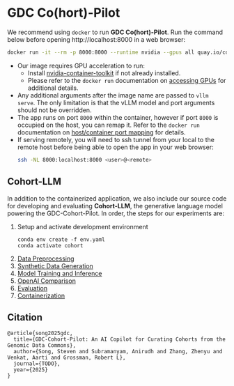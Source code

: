 # GDC Co(hort)-Pilot

We recommend using `docker` to run **GDC Co(hort)-Pilot**. Run the command below before opening http://localhost:8000 in a web browser:
```bash
docker run -it --rm -p 8000:8000 --runtime nvidia --gpus all quay.io/cdis/gdc-cohort-pilot:latest
```

* Our image requires GPU acceleration to run:
    * Install [nvidia-container-toolkit](https://docs.nvidia.com/datacenter/cloud-native/container-toolkit/latest/install-guide.html) if not already installed.
    * Please refer to the `docker run` documentation on [accessing GPUs](https://docs.docker.com/reference/cli/docker/container/run/#gpus) for additional details.
* Any additional arguments after the image name are passed to `vllm serve`. The only limitation is that the vLLM model and port arguments should not be overridden.
* The app runs on port `8000` within the container, however if port `8000` is occupied on the host, you can remap it. Refer to the `docker run` documentation on [host/container port mapping](https://docs.docker.com/reference/cli/docker/container/run/#publish) for details.
* If serving remotely, you will need to ssh tunnel from your local to the remote host before being able to open the app in your web browser:
    ```bash
    ssh -NL 8000:localhost:8000 <user>@<remote>
    ```

## Cohort-LLM

In addition to the containerized application, we also include our source code for developing and evaluating **Cohort-LLM**, the generative language model powering the GDC-Cohort-Pilot. In order, the steps for our experiments are:
1. Setup and activate development environment
    ```
    conda env create -f env.yaml
    conda activate cohort
    ```
1. [Data Preprocessing](./data-preprocessing)
1. [Synthetic Data Generation](./data-generation)
1. [Model Training and Inference](./cohort-llm)
1. [OpenAI Comparison](./openai-prompting)
1. [Evaluation](./evaluation)
1. [Containerization](./docker)

## Citation

```
@article{song2025gdc,
  title={GDC-Cohort-Pilot: An AI Copilot for Curating Cohorts from the Genomic Data Commons},
  author={Song, Steven and Subramanyam, Anirudh and Zhang, Zhenyu and Venkat, Aarti and Grossman, Robert L},
  journal={TODO},
  year={2025}
}
```
